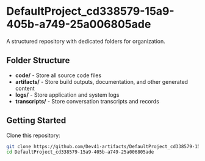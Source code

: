 # DefaultProject_cd338579-15a9-405b-a749-25a006805ade
A structured repository with dedicated folders for organization.

## Folder Structure

- **code/** - Store all source code files
- **artifacts/** - Store build outputs, documentation, and other generated content
- **logs/** - Store application and system logs
- **transcripts/** - Store conversation transcripts and records

## Getting Started

Clone this repository:
```bash
git clone https://github.com/Dev41-artifacts/DefaultProject_cd338579-15a9-405b-a749-25a006805ade
cd DefaultProject_cd338579-15a9-405b-a749-25a006805ade
```
